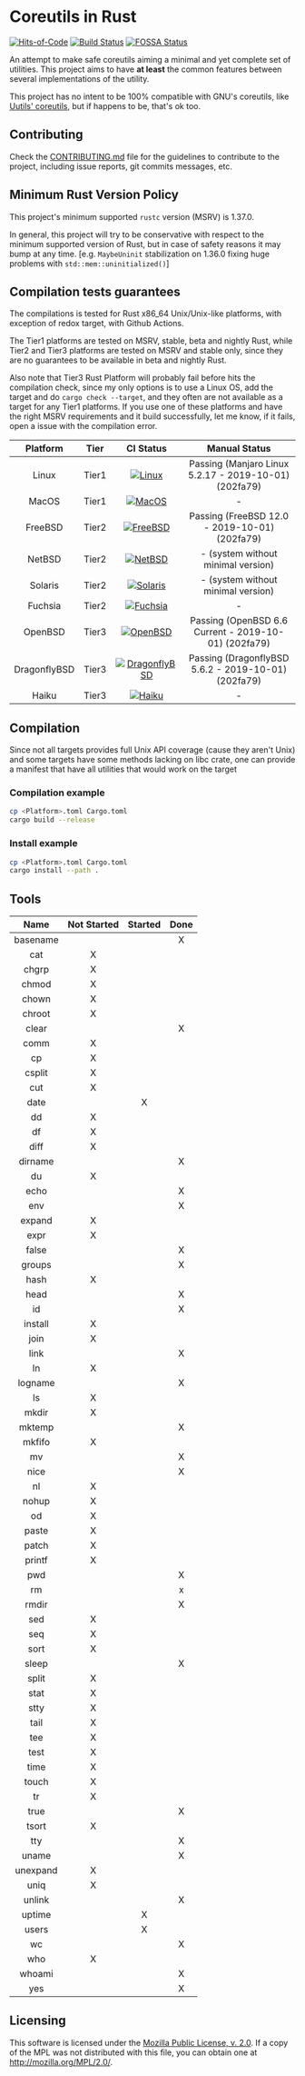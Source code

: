 # Coreutils in Rust

[![Hits-of-Code](https://hitsofcode.com/github/GrayJack/coreutils)](https://hitsofcode.com/view/github/GrayJack/coreutils)
[![Build Status](https://api.travis-ci.com/GrayJack/coreutils.svg?branch=master)](https://travis-ci.com/GrayJack/coreutils)
[![FOSSA Status](https://app.fossa.io/api/projects/git%2Bgithub.com%2FGrayJack%2Fcoreutils.svg?type=shield)](https://app.fossa.io/projects/git%2Bgithub.com%2FGrayJack%2Fcoreutils?ref=badge_shield)


An attempt to make safe coreutils aiming a minimal and yet complete set of utilities. This project aims to have **at least** the common features between several implementations of the utility.

This project has no intent to be 100% compatible with GNU's coreutils, like [Uutils' coreutils](https://github.com/uutils/coreutils), but if happens to be, that's ok too.

## Contributing
Check the [CONTRIBUTING.md](./CONTRIBUTING.md) file for the guidelines to contribute to the project, including issue reports, git commits messages, etc.

## Minimum Rust Version Policy
This project's minimum supported `rustc` version (MSRV) is 1.37.0.

In general, this project will try to be conservative with respect to the minimum supported version of Rust, but in case of safety reasons it may bump at any time. [e.g. `MaybeUninit` stabilization on 1.36.0 fixing huge problems with `std::mem::uninitialized()`]

## Compilation tests guarantees
The compilations is tested for Rust x86_64 Unix/Unix-like platforms, with exception of redox target, with Github Actions.

The Tier1 platforms are tested on MSRV, stable, beta and nightly Rust, while Tier2 and Tier3 platforms are tested on MSRV and stable only, since they are no guarantees to be available in beta and nightly Rust.

Also note that Tier3 Rust Platform will probably fail before hits the compilation check, since my only options is to use a Linux OS, add the target and do `cargo check --target`, and they often are not available as a target for any Tier1 platforms. If you use one of these platforms and have the right MSRV requirements and it build successfully, let me know, if it fails, open a issue with the compilation error.

|   Platform    |  Tier  | CI Status | Manual Status |
|:-------------:|:------:|:---------:|:-------------:|
|  Linux        | Tier1  | [![Linux](https://github.com/GrayJack/coreutils/workflows/Linux/badge.svg)](https://github.com/GrayJack/coreutils/actions)               | Passing (Manjaro Linux 5.2.17 - 2019-10-01) (202fa79) |
|  MacOS        | Tier1  | [![MacOS](https://github.com/GrayJack/coreutils/workflows/MacOS/badge.svg)](https://github.com/GrayJack/coreutils/actions)               | - |
|  FreeBSD      | Tier2  | [![FreeBSD](https://github.com/GrayJack/coreutils/workflows/FreeBSD/badge.svg)](https://github.com/GrayJack/coreutils/actions)           | Passing (FreeBSD 12.0 - 2019-10-01) (202fa79) |
|  NetBSD       | Tier2  | [![NetBSD](https://github.com/GrayJack/coreutils/workflows/NetBSD/badge.svg)](https://github.com/GrayJack/coreutils/actions)             | - (system without minimal version) |
|  Solaris      | Tier2  | [![Solaris](https://github.com/GrayJack/coreutils/workflows/Solaris/badge.svg)](https://github.com/GrayJack/coreutils/actions)           | - (system without minimal version) |
|  Fuchsia      | Tier2  | [![Fuchsia](https://github.com/GrayJack/coreutils/workflows/Fuchsia/badge.svg)](https://github.com/GrayJack/coreutils/actions)           | - |
|  OpenBSD      | Tier3  | [![OpenBSD](https://github.com/GrayJack/coreutils/workflows/OpenBSD/badge.svg)](https://github.com/GrayJack/coreutils/actions)           | Passing (OpenBSD 6.6 Current - 2019-10-01) (202fa79) |
|  DragonflyBSD | Tier3  | [![DragonflyBSD](https://github.com/GrayJack/coreutils/workflows/DragonflyBSD/badge.svg)](https://github.com/GrayJack/coreutils/actions) | Passing (DragonflyBSD 5.6.2 - 2019-10-01) (202fa79) |
|  Haiku        | Tier3  | [![Haiku](https://github.com/GrayJack/coreutils/workflows/Haiku/badge.svg)](https://github.com/GrayJack/coreutils/actions)               | - |

## Compilation
Since not all targets provides full Unix API coverage (cause they aren't Unix) and some targets have some methods lacking on libc crate, one can provide a manifest that have all utilities that would work on the target

### Compilation example
```sh
cp <Platform>.toml Cargo.toml
cargo build --release
```

### Install example
```sh
cp <Platform>.toml Cargo.toml
cargo install --path .
```

## Tools
|   Name   | Not Started | Started | Done |
|:--------:|:-----------:|:-------:|:----:|
| basename |             |         |   X  |
|    cat   |      X      |         |      |
|   chgrp  |      X      |         |      |
|   chmod  |      X      |         |      |
|   chown  |      X      |         |      |
|  chroot  |      X      |         |      |
|   clear  |             |         |   X  |
|   comm   |      X      |         |      |
|    cp    |      X      |         |      |
|  csplit  |      X      |         |      |
|    cut   |      X      |         |      |
|   date   |             |    X    |      |
|    dd    |      X      |         |      |
|    df    |      X      |         |      |
|   diff   |      X      |         |      |
|  dirname |             |         |   X  |
|    du    |      X      |         |      |
|   echo   |             |         |   X  |
|    env   |             |         |   X  |
|  expand  |      X      |         |      |
|   expr   |      X      |         |      |
|   false  |             |         |   X  |
|  groups  |             |         |   X  |
|   hash   |      X      |         |      |
|   head   |             |         |   X  |
|    id    |             |         |   X  |
|  install |      X      |         |      |
|   join   |      X      |         |      |
|   link   |             |         |   X  |
|    ln    |      X      |         |      |
|  logname |             |         |   X  |
|    ls    |      X      |         |      |
|   mkdir  |      X      |         |      |
|  mktemp  |             |         |   X  |
|  mkfifo  |      X      |         |      |
|    mv    |             |         |   X  |
|   nice   |             |         |   X  |
|    nl    |      X      |         |      |
|   nohup  |      X      |         |      |
|    od    |      X      |         |      |
|   paste  |      X      |         |      |
|   patch  |      X      |         |      |
|  printf  |      X      |         |      |
|    pwd   |             |         |   X  |
|    rm    |             |         |   x  |
|   rmdir  |             |         |   X  |
|    sed   |      X      |         |      |
|    seq   |      X      |         |      |
|   sort   |      X      |         |      |
|   sleep  |             |         |   X  |
|   split  |      X      |         |      |
|   stat   |      X      |         |      |
|   stty   |      X      |         |      |
|   tail   |      X      |         |      |
|    tee   |      X      |         |      |
|   test   |      X      |         |      |
|   time   |      X      |         |      |
|   touch  |      X      |         |      |
|    tr    |      X      |         |      |
|   true   |             |         |   X  |
|   tsort  |      X      |         |      |
|    tty   |             |         |   X  |
|   uname  |             |         |   X  |
| unexpand |      X      |         |      |
|   uniq   |      X      |         |      |
|  unlink  |             |         |   X  |
|  uptime  |             |    X    |      |
|   users  |             |    X    |      |
|    wc    |             |         |   X  |
|    who   |      X      |         |      |
|  whoami  |             |         |   X  |
|    yes   |             |         |   X  |


## Licensing
This software is licensed under the [Mozilla Public License, v. 2.0](./LICENSE). If a copy of the MPL was not distributed with this file, you can obtain one at http://mozilla.org/MPL/2.0/.


<!-- [![FOSSA Status](https://app.fossa.io/api/projects/git%2Bgithub.com%2FGrayJack%2Fcoreutils.svg?type=large)](https://app.fossa.io/projects/git%2Bgithub.com%2FGrayJack%2Fcoreutils?ref=badge_large) -->
